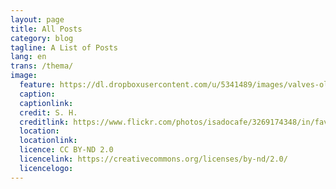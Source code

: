 ```yaml
---
layout: page
title: All Posts
category: blog
tagline: A List of Posts
lang: en
trans: /thema/
image:
  feature: https://dl.dropboxusercontent.com/u/5341489/images/valves-old-2_crop.jpg  
  caption:
  captionlink:
  credit: S. H.
  creditlink: https://www.flickr.com/photos/isadocafe/3269174348/in/faves-93207791@N02/
  location:
  locationlink:
  licence: CC BY-ND 2.0
  licencelink: https://creativecommons.org/licenses/by-nd/2.0/
  licencelogo:
---
```


